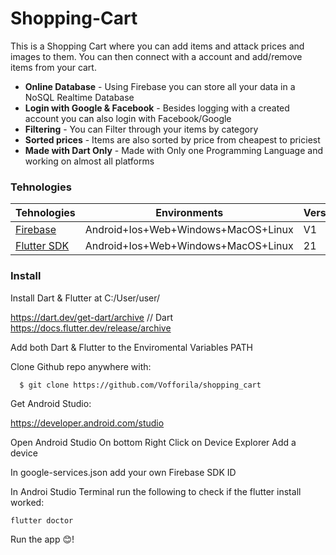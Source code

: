 
# Shopping-Cart

This is a Shopping Cart where you can add items and attack prices and images to them. You can then connect with a account and add/remove items from your cart.

- **Online Database** - Using Firebase you can store all your data in a NoSQL Realtime Database
- **Login with Google & Facebook** - Besides logging with a created account you can also login with Facebook/Google
- **Filtering** - You can Filter through your items by category
- **Sorted prices** - Items are also sorted by price from cheapest to priciest
- **Made with Dart Only** - Made with Only one Programming Language and working on almost all platforms

### Tehnologies

| Tehnologies | Environments | Version | 
|-----|--------------|---------|
| [Firebase](https://firebase.google.com/)  | Android+Ios+Web+Windows+MacOS+Linux | V1 |
| [Flutter SDK](https://docs.flutter.dev/release/archive?tab=windows) | Android+Ios+Web+Windows+MacOS+Linux | 21 |

### Install

Install Dart & Flutter at C:/User/user/

https://dart.dev/get-dart/archive // Dart
https://docs.flutter.dev/release/archive

Add both Dart & Flutter to the Enviromental Variables PATH

Clone Github repo anywhere with:

```
  $ git clone https://github.com/Vofforila/shopping_cart
```

Get Android Studio:

https://developer.android.com/studio

Open Android Studio
On bottom Right Click on Device Explorer
Add a device

In google-services.json add your own Firebase SDK ID

In Androi Studio Terminal run the following to check if the flutter install worked:

```
flutter doctor
```

Run the app 😊!
